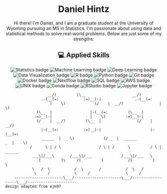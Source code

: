 <h1 align="center"> Daniel Hintz </h1>

<p align="center">
  Hi there! I'm Daniel, and I am a graduate student at the University of Wyoming pursuing an MS in Statistics. I'm passionate about using data and statistical methods to solve real-world problems. Below are just some of my strengths:
</p>

<h2 align="center">💻 Applied Skills</h2>

<p align="center">
  <img src="https://img.shields.io/badge/-Statistics-007ACC?style=flat-square&logo=R&logoColor=white" alt="Statistics badge" />
  <img src="https://img.shields.io/badge/-Machine%20Learning-FF6F00?style=flat-square&logo=TensorFlow&logoColor=white" alt="Machine Learning badge" />
  <img src="https://img.shields.io/badge/-Deep%20Learning-000000?style=flat-square&logo=PyTorch&logoColor=white" alt="Deep Learning badge" />
  <img src="https://img.shields.io/badge/-Data%20Visualization-FFC20A?style=flat-square&logo=Tableau&logoColor=white" alt="Data Visualization badge" />
  <img src="https://img.shields.io/badge/-R-276DC3?style=flat-square&logo=R&logoColor=white" alt="R badge" />
  <img src="https://img.shields.io/badge/-Python-3776AB?style=flat-square&logo=Python&logoColor=white" alt="Python badge" />
  <img src="https://img.shields.io/badge/-Git-F05032?style=flat-square&logo=Git&logoColor=white" alt="Git badge" />
  <img src="https://img.shields.io/badge/-Docker-2496ED?style=flat-square&logo=Docker&logoColor=white" alt="Docker badge" />
  <img src="https://img.shields.io/badge/-Nextflow-00BFFF?style=flat-square&logo=Nextflow&logoColor=white" alt="Nextflow badge" />
  <img src="https://img.shields.io/badge/-SQL-4479A1?style=flat-square&logo=SQL&logoColor=white" alt="SQL badge" />
  <img src="https://img.shields.io/badge/-AWS-232F3E?style=flat-square&logo=AmazonAWS&logoColor=white" alt="AWS badge" />
  <img src="https://img.shields.io/badge/-UNIX-000000?style=flat-square&logo=UNIX&logoColor=white" alt="UNIX badge" />
  <img src="https://img.shields.io/badge/-Conda-44A833?style=flat-square&logo=Conda&logoColor=white" alt="Conda badge" />
  <img src="https://img.shields.io/badge/-RStudio-75AADB?style=flat-square&logo=RStudio&logoColor=white" alt="RStudio badge" />
  <img src="https://img.shields.io/badge/-Jupyter-F37626?style=flat-square&logo=Jupyter&logoColor=white" alt="Jupyter badge" />
</p>

```
	   		       __/)  		(\__         			 __/)     
			    .-(__(=:	       :=)__)-|  		      .-(__(=:
	      		    |    \) 	        (/    |  __/)                |    \) 
		      (\__  | 			      |-(__(=:         (\__  | 	
		     :=)__)-|			      |    \)         :=)__)-|
		      (/    |  __/) 		(\__  |                (/    |  __/)
			    |-(__(=:           :=)__)-|                      |-(__(=:
	      	    ______  |  _ \)   	        (/ _  |  ______           _  |    \)  
		   /      \ | / \                 / \ | /      \         / \ | ______ 
		  	___\|/___\		 /___\|/___             /___\|/___   \
		       [         ]\		/[         ]           /[         ]   \
			\	/  \	       /  \       /  	      /  \	 /   
			 \     /  		   \     /                \     /
    ----------------------\___/---------------------\___/------------------\___/----------------------
design adapted from ejm97
```
		       
<!--
<h2 align="center"> 💼 Work Experience</h2>

<p align="center">
  <strong>RA Project:</
-->


<!--
**DHintz137/DHintz137** is a ✨ _special_ ✨ repository because its `README.md` (this file) appears on your GitHub profile.

Here are some ideas to get you started:

- 🔭 I’m currently working on ...
- 🌱 I’m currently learning ...
- 👯 I’m looking to collaborate on ...
- 🤔 I’m looking for help with ...
- 💬 Ask me about ...
- 📫 How to reach me: ...
- 😄 Pronouns: ...
- ⚡ Fun fact: ...
-->
